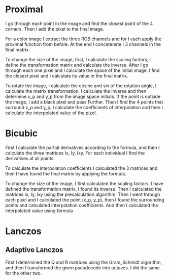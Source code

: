 # Proximal
    
I go through each point in the image and find the closest point
of the 4 corners. Then I add the pixel to the final image.

For a color image I extract the three RGB channels and for
I each apply the proximal function from before. At the end I concatenate
I 3 channels in the final matrix.

To change the size of the image, first, I calculate the scaling factors,
I define the transformation matrix and calculate the inverse. After I go through each one
pixel and I calculate the space of the initial image. I find the closest pixel and
I calculate its value in the final matrix.

To rotate the image, I calculate the cosine and sin of the rotation angle, I calculate the matrix
transformation. I calculate the inverse and then determine x_p and y_p from the image space
initials. If the point is outside the image, I add a black pixel and pass
Further. Then I find the 4 points that surround x_p and y_p, I calculate the coefficients
of interpolation and then I calculate the interpolated value of the pizel.


# Bicubic

First I calculate the partial derivatives according to the formula, and then I calculate the three matrices
Ix, Iy, Ixy. For each individual I find the derivatives at all points.

To calculate the interpolation coefficients I calculated the 3 matrices and then I have
found the final matrix by applying the formula.

To change the size of the image, I first calculated the scaling factors, I have
defined the transformation matrix, I found its inverse. Then I calculated the matrices
Ix, Iy, Ixy using the precalculation algorithm. Then I went through each pixel and
I calculated the point (x_p, y_p), then I found the surrounding points and calculated
interpolation coefficients. And then I calculated the interpolated value using
formula

# Lanczos

## Adaptive Lanczos

First I determined the Q and R matrices using the Gram_Schmidt algorithm, and then I
transformed the given pseudocode into octaves.
I did the same for the other two.

